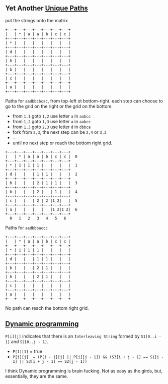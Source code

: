 ## Yet Another [Unique Paths](../unique-paths)

put the strings onto the matrix



```
+---+---+---+---+---+---+---+
|   | * | a | a | b | c | c |
+---+---+---+---+---+---+---+
| * |   |   |   |   |   |   |
+---+---+---+---+---+---+---+
| d |   |   |   |   |   |   |
+---+---+---+---+---+---+---+
| b |   |   |   |   |   |   |
+---+---+---+---+---+---+---+
| b |   |   |   |   |   |   |
+---+---+---+---+---+---+---+
| c |   |   |   |   |   |   |
+---+---+---+---+---+---+---+
| a |   |   |   |   |   |   |
+---+---+---+---+---+---+---+

```

Paths for `aadbbcbcac`, from top-left ot bottom-right. each step can choose to go to the grid on the right or the grid on the bottom.
 
 * from `1,1` goto `1,2` use letter `a` in `aabcc`
 * from `1,2` goto `1,3` use letter `a` in `aabcc`
 * from `1,3` goto `2,3` use letter `d` in `dbbca`
 * fork from `2,3`, the next step can be `2,4` or `3,3`
 * ... 
 * until no next step or reach the bottom right grid.


```
+---+---+---+---+---+---+---+
|   | * | a | a | b | c | c |  0
+---+---+---+---+---+---+---+
| * | 1 | 1 | 1 |   |   |   |  1
+---+---+---+---+---+---+---+
| d |   |   | 1 | 1 |   |   |  2
+---+---+---+---+---+---+---+
| b |   |   | 2 | 1 | 1 |   |  3
+---+---+---+---+---+---+---+
| b |   |   | 2 |   | 1 |   |  4
+---+---+---+---+---+---+---+
| c |   |   | 2 | 2 |1 2|   |  5
+---+---+---+---+---+---+---+
| a |   |   |   |   |1 2|1 2|  6
+---+---+---+---+---+---+---+
  0   1   2   3   4   5   6

```

Paths for `aadbbbaccc`


```
+---+---+---+---+---+---+---+
|   | * | a | a | b | c | c |
+---+---+---+---+---+---+---+
| * | 1 | 1 | 1 |   |   |   |
+---+---+---+---+---+---+---+
| d |   |   | 1 | 1 |   |   |
+---+---+---+---+---+---+---+
| b |   |   | 2 | 1 |   |   |
+---+---+---+---+---+---+---+
| b |   |   | 2 | 1 |   |   |
+---+---+---+---+---+---+---+
| c |   |   |   |   |   |   |
+---+---+---+---+---+---+---+
| a |   |   |   |   |   |   |
+---+---+---+---+---+---+---+

```

No path can reach the bottom right grid.

## [Dynamic programming](http://en.wikipedia.org/wiki/Dynamic_programming)

`P[i][j]` indicates that there is an `Interleaving String` formed by `S1[0..i - 1]` and `S2[0..j - 1]`.

 * `P[1][1]` = true
 * `P[i][j]  = (P[i - 1][j] || P[i][j - 1]) && (S3[i + j - 1] == S1[i - 1] || S3[i + j - 1] == S2[j - 1])`


I think Dynamic programming is brain fucking. Not as easy as the girds, but, essentially, they are the same.

